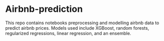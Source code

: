 # Airbnb-prediction
This repo contains notebooks preprocessing and modelling airbnb data to predict airbnb prices. Models used include XGBoost, random forests, regularized regressions, linear regression, and an ensemble.
